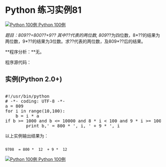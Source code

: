 Python 练习实例81
=============

 [![Python 100例](../images/up.gif)
 Python 100例](python-100-examples.html)


 **题目：**809*??=800*??+9*?? 其中??代表的两位数, 809*??为四位数，8*??的结果为两位数，9*??的结果为3位数。求??代表的两位数，及809*??后的结果。

 **程序分析：**无。

 程序源代码：

  实例(Python 2.0+)
---------------

 <pre>

#!/usr/bin/python
# -*- coding: UTF-8 -*-
a = 809
for i in range(10,100):
    b = i * a
if b >= 1000 and b <= 10000 and 8 * i < 100 and 9 * i >= 100:
        print b,' = 800 * ', i, ' + 9 * ', i
</pre>

 以上实例输出结果为：

 
```

9708  = 800 *  12  + 9 *  12

```

 [![Python 100例](../images/up.gif)
 Python 100例](python-100-examples.html)